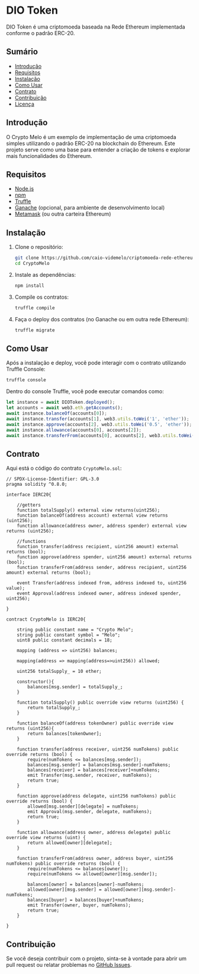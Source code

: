 # DIO Token

DIO Token é uma criptomoeda baseada na Rede Ethereum implementada conforme o padrão ERC-20.

## Sumário

- [Introdução](#introdução)
- [Requisitos](#requisitos)
- [Instalação](#instalação)
- [Como Usar](#como-usar)
- [Contrato](#contrato)
- [Contribuição](#contribuição)
- [Licença](#licença)

## Introdução

O Crypto Melo é um exemplo de implementação de uma criptomoeda simples utilizando o padrão ERC-20 na blockchain do Ethereum. Este projeto serve como uma base para entender a criação de tokens e explorar mais funcionalidades do Ethereum.

## Requisitos

- [Node.js](https://nodejs.org/)
- [npm](https://www.npmjs.com/)
- [Truffle](https://www.trufflesuite.com/truffle)
- [Ganache](https://www.trufflesuite.com/ganache) (opcional, para ambiente de desenvolvimento local)
- [Metamask](https://metamask.io/) (ou outra carteira Ethereum)

## Instalação

1. Clone o repositório:
   ```sh
   git clone https://github.com/caio-videmelo/criptomoeda-rede-ethereum.git
   cd CryptoMelo
   ```

2. Instale as dependências:
   ```sh
   npm install
   ```

3. Compile os contratos:
   ```sh
   truffle compile
   ```

4. Faça o deploy dos contratos (no Ganache ou em outra rede Ethereum):
   ```sh
   truffle migrate
   ```

## Como Usar

Após a instalação e deploy, você pode interagir com o contrato utilizando Truffle Console:

```sh
truffle console
```

Dentro do console Truffle, você pode executar comandos como:

```js
let instance = await DIOToken.deployed();
let accounts = await web3.eth.getAccounts();
await instance.balanceOf(accounts[0]);
await instance.transfer(accounts[1], web3.utils.toWei('1', 'ether'));
await instance.approve(accounts[2], web3.utils.toWei('0.5', 'ether'));
await instance.allowance(accounts[0], accounts[2]);
await instance.transferFrom(accounts[0], accounts[2], web3.utils.toWei('0.5', 'ether'), { from: accounts[2] });
```

## Contrato

Aqui está o código do contrato `CryptoMelo.sol`:

```solidity
// SPDX-License-Identifier: GPL-3.0
pragma solidity ^0.8.0;

interface IERC20{

    //getters
    function totalSupply() external view returns(uint256);
    function balanceOf(address account) external view returns (uint256);
    function allowance(address owner, address spender) external view returns (uint256);

    //functions
    function transfer(address recipient, uint256 amount) external returns (bool);
    function approve(address spender, uint256 amount) external returns (bool);
    function transferFrom(address sender, address recipient, uint256 amount) external returns (bool);

    event Transfer(address indexed from, address indexed to, uint256 value);
    event Approval(address indexed owner, address indexed spender, uint256);

}

contract CryptoMelo is IERC20{

    string public constant name = "Crypto Melo";
    string public constant symbol = "Melo";
    uint8 public constant decimals = 18;

    mapping (address => uint256) balances;

    mapping(address => mapping(address=>uint256)) allowed;

    uint256 totalSupply_ = 10 ether;

    constructor(){
        balances[msg.sender] = totalSupply_;
    }

    function totalSupply() public override view returns (uint256) {
        return totalSupply_;
    }

    function balanceOf(address tokenOwner) public override view returns (uint256){
        return balances[tokenOwner];
    }

    function transfer(address receiver, uint256 numTokens) public override returns (bool) {
        require(numTokens <= balances[msg.sender]);
        balances[msg.sender] = balances[msg.sender]-numTokens;
        balances[receiver] = balances[receiver]+numTokens;
        emit Transfer(msg.sender, receiver, numTokens);
        return true;
    }

    function approve(address delegate, uint256 numTokens) public override returns (bool) {
        allowed[msg.sender][delegate] = numTokens;
        emit Approval(msg.sender, delegate, numTokens);
        return true;
    }

    function allowance(address owner, address delegate) public override view returns (uint) {
        return allowed[owner][delegate];
    }

    function transferFrom(address owner, address buyer, uint256 numTokens) public override returns (bool) {
        require(numTokens <= balances[owner]);
        require(numTokens <= allowed[owner][msg.sender]);

        balances[owner] = balances[owner]-numTokens;
        allowed[owner][msg.sender] = allowed[owner][msg.sender]-numTokens;
        balances[buyer] = balances[buyer]+numTokens;
        emit Transfer(owner, buyer, numTokens);
        return true;
    }

}
```

## Contribuição

Se você deseja contribuir com o projeto, sinta-se à vontade para abrir um pull request ou relatar problemas no [GitHub Issues](https://github.com/caio-videmelo/dcriptomoeda-rede-ethereum/issues).
